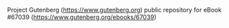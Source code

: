 Project Gutenberg (https://www.gutenberg.org) public repository for
eBook #67039 (https://www.gutenberg.org/ebooks/67039)
